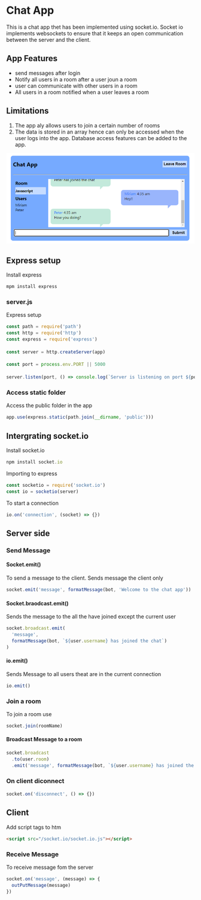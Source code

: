 # Chat App

This is a chat app thet has been implemented using socket.io. Socket io implements websockets to ensure that it keeps an open communication between the server and the client.

## App Features

- send messages after login
- Notify all users in a room after a user joun a room
- user can communicate with other users in a room
- All users in a room notified when a user leaves a room

## Limitations

1. The app aly allows users to join a certain number of rooms
2. The data is stored in an array hence can only be accessed when the user logs into the app. Database access features can be added to the app.

![chat App](https://github.com/Muiruriscode/Socket-io-Chat-App/blob/main/public/chat.png)

## Express setup

Install express

```bash
mpm install express
```

### server.js

Express setup

```js
const path = require('path')
const http = require('http')
const express = require('express')

const server = http.createServer(app)

const port = process.env.PORT || 5000

server.listen(port, () => console.log(`Server is listening on port ${port}...`))
```

### Access static folder

Access the public folder in the app

```js
app.use(express.static(path.join(__dirname, 'public')))
```

## Intergrating socket.io

Install socket.io

```js
npm install socket.io
```

Importing to express

```js
const socketio = require('socket.io')
const io = socketio(server)
```

To start a connection

```js
io.on('connection', (socket) => {})
```

## Server side

### Send Message

#### Socket.emit()

To send a message to the client. Sends message the client only

```js
socket.emit('message', formatMessage(bot, 'Welcome to the chat app'))
```

#### Socket.braodcast.emit()

Sends the message to the all the have joined except the current user

```js
socket.broadcast.emit(
  'message',
  formatMessage(bot, `${user.username} has joined the chat`)
)
```

#### io.emit()

Sends Message to all users theat are in the current connection

```js
io.emit()
```

### Join a room

To join a room use

```js
socket.join(roomName)
```

#### Broadcast Message to a room

```js
socket.broadcast
  .to(user.room)
  .emit('message', formatMessage(bot, `${user.username} has joined the chat`))
```

### On client diconnect

```js
socket.on('disconnect', () => {})
```

## Client

Add script tags to htm

```html
<script src="/socket.io/socket.io.js"></script>
```

### Receive Message

To receive message fom the server

```js
socket.on('message', (message) => {
  outPutMessage(message)
})
```
